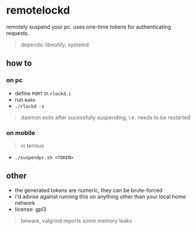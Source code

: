 # remotelockd
remotely suspend your pc. uses one-time tokens for authenticating requests.

> depends: libnotify, systemd

## how to

### on pc
* define `PORT` in `rlockd.c`
* run `make`
* `./rlockd -s`

> daemon exits after sucessfully suspending, i.e. needs to be restarted

### on mobile
> in termux
* `./suspendpc.sh <TOKEN>`

## other
* the generated tokens are numeric, they can be brute-forced
* i'd advise against running this on anything other than your local home network
* license: gpl3

> beware, valgrind reports some memory leaks
